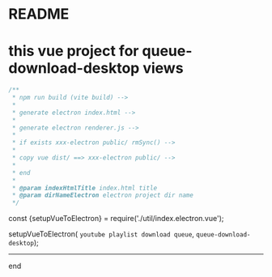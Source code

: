# README #

# this vue project for queue-download-desktop views

```javascript
/**
 * npm run build (vite build) -->
 *
 * generate electron index.html -->
 *
 * generate electron renderer.js -->
 *
 * if exists xxx-electron public/ rmSync() -->
 *
 * copy vue dist/ ==> xxx-electron public/ -->
 *
 * end
 *
 * @param indexHtmlTitle index.html title
 * @param dirNameElectron electron project dir name
 */
```

const {setupVueToElectron} = require('./util/index.electron.vue');

setupVueToElectron(
`youtube playlist download queue`,
`queue-download-desktop`);

---

end